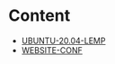 # Сontent

* [UBUNTU-20.04-LEMP](https://github.com/bvlad05/vps-setup/blob/main/UBUNTU-20.04-LEMP.md)
* [WEBSITE-CONF](https://github.com/bvlad05/vps-setup/blob/main/WEBSITE-CONF.md)